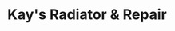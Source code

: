 ---
title: "Kay's Radiator & Repair"
url: /newport/kays-radiator-und-repair/
shop: Autowerkstatt
---